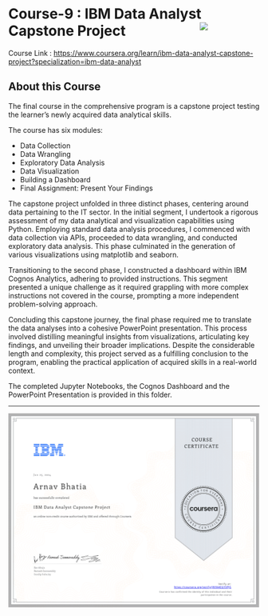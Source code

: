 # Course-9 : IBM Data Analyst Capstone Project <img src="https://raw.githubusercontent.com/roshangrewal/IBM-Data-Science-Professional-Certification/master/IBM-Banner.png" align="right" width="120" />

Course Link : https://www.coursera.org/learn/ibm-data-analyst-capstone-project?specialization=ibm-data-analyst

## About this Course
The final course in the comprehensive program is a capstone project testing the learner’s newly acquired data analytical skills.

The course has six modules:
-	Data Collection
-	Data Wrangling
-	Exploratory Data Analysis
-	Data Visualization
-	Building a Dashboard
-	Final Assignment: Present Your Findings

The capstone project unfolded in three distinct phases, centering around data pertaining to the IT sector. In the initial segment, I undertook a rigorous assessment of my data analytical and visualization capabilities using Python. Employing standard data analysis procedures, I commenced with data collection via APIs, proceeded to data wrangling, and conducted exploratory data analysis. This phase culminated in the generation of various visualizations using matplotlib and seaborn.

Transitioning to the second phase, I constructed a dashboard within IBM Cognos Analytics, adhering to provided instructions. This segment presented a unique challenge as it required grappling with more complex instructions not covered in the course, prompting a more independent problem-solving approach.

Concluding this capstone journey, the final phase required me to translate the data analyses into a cohesive PowerPoint presentation. This process involved distilling meaningful insights from visualizations, articulating key findings, and unveiling their broader implications. Despite the considerable length and complexity, this project served as a fulfilling conclusion to the program, enabling the practical application of acquired skills in a real-world context.

The completed Jupyter Notebooks, the Cognos Dashboard and the PowerPoint Presentation is provided in this folder.


---

<p align="center">
<img src="/Course-9 : IBM Data Analyst Capstone Project/IBM_DataAnalystCapstone_Certificate.png" >
